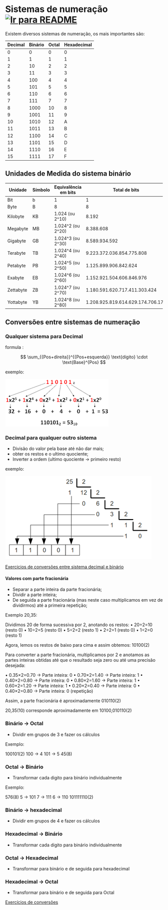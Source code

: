 # Sistemas de numeração &nbsp; [![Ir para README](https://img.shields.io/badge/Indice-Verde?style=for-the-badge)](../README.md#indice)

Existem diversos sistemas de numeração, os mais importantes são:

| Decimal | Binário | Octal | Hexadecimal |
| ------- | ------- | ----- | ----------- |
| 0       | 0       | 0     | 0           |
| 1       | 1       | 1     | 1           |
| 2       | 10      | 2     | 2           |
| 3       | 11      | 3     | 3           |
| 4       | 100     | 4     | 4           |
| 5       | 101     | 5     | 5           |
| 6       | 110     | 6     | 6           |
| 7       | 111     | 7     | 7           |
| 8       | 1000    | 10    | 8           |
| 9       | 1001    | 11    | 9           |
| 10      | 1010    | 12    | A           |
| 11      | 1011    | 13    | B           |
| 12      | 1100    | 14    | C           |
| 13      | 1101    | 15    | D           |
| 14      | 1110    | 16    | E           |
| 15      | 1111    | 17    | F           |

## Unidades de Medida do sistema binário

| Unidade   | Símbolo | Equivalência em bits | Total de bits                     |
| --------- | ------- | -------------------- | --------------------------------- |
| Bit       | b       | 1                    | 1                                 |
| Byte      | B       | 8                    | 8                                 |
| Kilobyte  | KB      | 1.024 (ou 2^10)      | 8.192                             |
| Megabyte  | MB      | 1.024^2 (ou 2^20)    | 8.388.608                         |
| Gigabyte  | GB      | 1.024^3 (ou 2^30)    | 8.589.934.592                     |
| Terabyte  | TB      | 1.024^4 (ou 2^40)    | 9.223.372.036.854.775.808         |
| Petabyte  | PB      | 1.024^5 (ou 2^50)    | 1.125.899.906.842.624             |
| Exabyte   | EB      | 1.024^6 (ou 2^60)    | 1.152.921.504.606.846.976         |
| Zettabyte | ZB      | 1.024^7 (ou 2^70)    | 1.180.591.620.717.411.303.424     |
| Yottabyte | YB      | 1.024^8 (ou 2^80)    | 1.208.925.819.614.629.174.706.176 |

## Conversões entre sistemas de numeração

### Qualquer sistema para Decimal

formula :

$$
\sum_{{Pos+direita}}^{{Pos+esquerda}} \text{dígito} \cdot \text{Base}^{Pos}
$$

exemplo:

![Imagem conversão de binário para decimal](../img/exconversao_decimal.png)

### Decimal para qualquer outro sistema

- Divisão do valor pela base até não dar mais;
- obter os restos e o ultimo quociente;
- Inverter a ordem (ultimo quociente -> primeiro resto)

exemplo:

![Imagem conversão de decimal para binario](../img/exconversao_decimal_binario.png)

[Exercicios de conversões entre sistema decimal e binário](/fichas/sistemas_numeracao/conversoes_binario_decimal.md)

#### Valores com parte fracionária

- Separar a parte inteira da parte fracionária;
- Dividir a parte inteira;
- De seguida a parte fracionária (mas neste caso multiplicamos em vez de dividirmos) até a primeira repetição;

Exemplo 20,35:

Dividimos 20 de forma sucessiva por 2, anotando os restos:
• 20÷2=10 (resto 0)
• 10÷2=5 (resto 0)
• 5÷2=2 (resto 1)
• 2÷2=1 (resto 0)
• 1÷2=0 (resto 1)

Agora, lemos os restos de baixo para
cima e assim obtemos: 10100(2)

Para converter a parte fracionária, multiplicamos por 2 e anotamos as
partes inteiras obtidas até que o resultado seja zero ou até uma precisão
desejada:

• 0.35×2=0.70 → Parte inteira: 0
• 0.70×2=1.40 → Parte inteira: 1
• 0.40×2=0.80 → Parte inteira: 0
• 0.80×2=1.60 → Parte inteira: 1
• 0.60×2=1.20 → Parte inteira: 1
• 0.20×2=0.40 → Parte inteira: 0
• 0.40×2=0.80 → Parte inteira: 0 (repetição)

Assim, a parte fracionária é
aproximadamente 010110(2)

20,35​(10) corresponde aproximadamente em 10100,010110(2)

### Binário -> Octal

- Dividir em grupos de 3 e fazer os cálculos

Exemplo:

100101(2)
100 -> 4
101 -> 5
45(8)

### Octal -> Binário

- Transformar cada digito para binário individualmente

Exemplo:

576(8)
5 -> 101
7 -> 111
6 -> 110
101111110(2)

### Binário -> hexadecimal

- Dividir em grupos de 4 e fazer os cálculos

### Hexadecimal -> Binário

- Transformar cada digito para binário individualmente

### Octal -> Hexadecimal

- Transformar para binário e de seguida para hexadecimal

### Hexadecimal -> Octal

- Transformar para binário e de seguida para Octal

[Exercícios de conversões](/fichas/sistemas_numeracao/conversoes.md)
